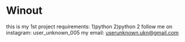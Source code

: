 # Winout
this is my 1st project
requirements:
 1)python
 2)python 2
follow me on instagram: user_unknown_005
my email: userunknown.ukn@gmail.com
